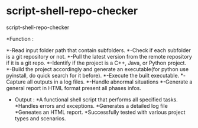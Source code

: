 # script-shell-repo-checker
script-shell-repo-checker

*Function : 

*-Read input folder path that contain subfolders.
*-Check if each subfolder is a git repository or not.
*-Pull the latest version from the remote repository if it is a git repo.
*-Identify if the project is a C++, Java, or Python project.
*-Build the project accordingly and generate an executable(for python use pyinstall, do quick search for it before).
*-Execute the built executable.
*-Capture all outputs in a log files.
*-Handle abnormal situations
*-Generate a general report in HTML format present all phases infos.

* Output :
*A functional shell script that performs all specified tasks.
*Handles errors and exceptions.
*Generates a detailed log file
*Geneates an HTML report.
*Successfully tested with various project types and scenarios.
